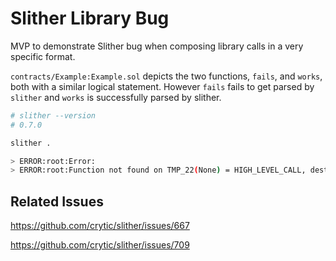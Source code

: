 # Slither Library Bug

MVP to demonstrate Slither bug when composing library calls in a very specific format.

`contracts/Example:Example.sol` depicts the two functions, `fails`, and `works`, both with a similar logical statement. However `fails` fails to get parsed by `slither` and `works` is successfully parsed by slither.

```bash
# slither --version
# 0.7.0

slither .

> ERROR:root:Error:
> ERROR:root:Function not found on TMP_22(None) = HIGH_LEVEL_CALL, dest:TMP_21(None), function:us_mul, arguments:['_lowerAlpha']  . Please try compiling with a recent Solidity version. 'NoneType' object has no attribute 'type
```


## Related Issues

https://github.com/crytic/slither/issues/667

https://github.com/crytic/slither/issues/709